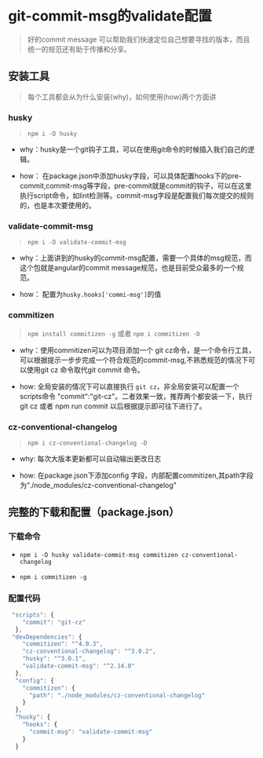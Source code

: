 # git-commit-msg的validate配置

> 好的commit message 可以帮助我们快速定位自己想要寻找的版本，而且统一的规范还有助于传播和分享。

## 安装工具

> 每个工具都会从为什么安装(why)，如何使用(how)两个方面讲

### husky

  > `npm i -D husky`

- why：husky是一个git钩子工具，可以在使用git命令的时候插入我们自己的逻辑。

- how： 在package.json中添加husky字段，可以具体配置hooks下的pre-commit,commit-msg等字段，pre-commit就是commit的钩子，可以在这里执行script命令，如lint检测等。commit-msg字段是配置我们每次提交的规则的，也是本次要使用的。

### validate-commit-msg

  > `npm i -D validate-commit-msg`

- why：上面讲到的husky的commit-msg配置，需要一个具体的msg规范，而这个包就是angular的commit message规范，也是目前受众最多的一个规范。
  
- how： 配置为`husky.hooks['commi-msg']`的值

### commitizen

  > `npm install commitizen -g` 或者 `npm i commitizen -D`

- why：使用commitizen可以为项目添加一个 git cz命令，是一个命令行工具，可以根据提示一步步完成一个符合规范的commit-msg,不熟悉规范的情况下可以使用git cz 命令取代git commit 命令。
  
- how: 全局安装的情况下可以直接执行 `git cz`，非全局安装可以配置一个scripts命令 "commit":"git-cz"。二者效果一致，推荐两个都安装一下，执行git cz 或者 npm run commit 以后根据提示即可往下进行了。
  
### cz-conventional-changelog

  > `npm i cz-conventional-changelog -D`

- why: 每次大版本更新都可以自动输出更改日志
  
- how: 在package.json下添加config 字段，内部配置commitizen,其path字段为"./node_modules/cz-conventional-changelog"
  
## 完整的下载和配置（package.json）

### 下载命令

- `npm i -D husky validate-commit-msg commitizen cz-conventional-changelog`  

- `npm i commitizen -g`

### 配置代码

```js
 "scripts": {
    "commit": "git-cz"
  },
 "devDependencies": {
    "commitizen": "^4.0.3",
    "cz-conventional-changelog": "^3.0.2",
    "husky": "^3.0.1",
    "validate-commit-msg": "^2.14.0"
  },
  "config": {
    "commitizen": {
      "path": "./node_modules/cz-conventional-changelog"
    }
  },
  "husky": {
    "hooks": {
      "commit-msg": "validate-commit-msg"
    }
  }
```
